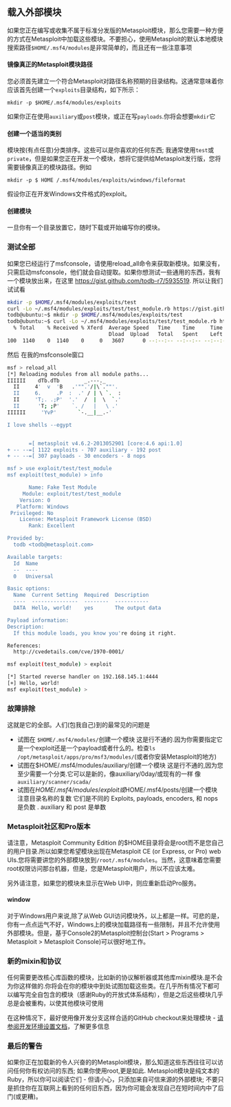 ## 载入外部模块
如果您正在编写或收集不属于标准分发版的Metasploit模块，那么您需要一种方便的方式在Metasploit中加载这些模块。不要担心，使用Metasploit的默认本地模块搜索路径`$HOME/.msf4/modules`是非常简单的，而且还有一些注意事项

####  镜像真正的Metasploit模块路径
您必须首先建立一个符合Metasploit对路径名称预期的目录结构。这通常意味着你应该首先创建一个`exploits`目录结构，如下所示：
~~~
mkdir -p $HOME/.msf4/modules/exploits
~~~
如果你正在使用`auxiliary`或`post`模块，或正在写`payloads`.你将会想要`mkdir`它

#### 创建一个适当的类别
模块按(有点任意)分类排序。这些可以是你喜欢的任何东西; 我通常使用`test`或`private`，但是如果您正在开发一个模块，想将它提供给Metasploit发行版，您将需要镜像真正的模块路径。例如
~~~
mkdir -p $ HOME /.msf4/modules/exploits/windows/fileformat
~~~
假设你正在开发Windows文件格式的exploit。

#### 创建模块
一旦你有一个目录放置它，随时下载或开始编写你的模块。

### 测试全部
如果您已经运行了msfconsole，请使用reload_all命令来获取新模块。如果没有，只需启动msfconsole，他们就会自动提取。如果你想测试一些通用的东西，我有一个模块放出来，在这里 https://gist.github.com/todb-r7/5935519.
所以让我们试试看
~~~ bash
mkdir -p $HOME/.msf4/modules/exploits/test
curl -Lo ~/.msf4/modules/exploits/test/test_module.rb https://gist.github.com/todb-r7/5935519/raw/17f7e40ab9054051c1f7e0655c6f8c8a1787d4f5/test_module.rb
todb@ubuntu:~$ mkdir -p $HOME/.msf4/modules/exploits/test
todb@ubuntu:~$ curl -Lo ~/.msf4/modules/exploits/test/test_module.rb https://gist.github.com/todb-r7/5935519/raw/6e5d2da61c82b0aa8cec36825363118e9dd5f86b/test_module.rb 
  % Total    % Received % Xferd  Average Speed   Time    Time     Time  Current
                                 Dload  Upload   Total   Spent    Left  Speed
100  1140    0  1140    0     0   3607      0 --:--:-- --:--:-- --:--:--  7808
~~~
然后 在我的msfconsole窗口
~~~ bash
msf > reload_all
[*] Reloading modules from all module paths...
IIIIII    dTb.dTb        _.---._
  II     4'  v  'B   .'"".'/|\`.""'.
  II     6.     .P  :  .' / | \ `.  :
  II     'T;. .;P'  '.'  /  |  \  `.'
  II      'T; ;P'    `. /   |   \ .'
IIIIII     'YvP'       `-.__|__.-'

I love shells --egypt


       =[ metasploit v4.6.2-2013052901 [core:4.6 api:1.0]
+ -- --=[ 1122 exploits - 707 auxiliary - 192 post
+ -- --=[ 307 payloads - 30 encoders - 8 nops

msf > use exploit/test/test_module 
msf exploit(test_module) > info

       Name: Fake Test Module
     Module: exploit/test/test_module
    Version: 0
   Platform: Windows
 Privileged: No
    License: Metasploit Framework License (BSD)
       Rank: Excellent

Provided by:
  todb <todb@metasploit.com>

Available targets:
  Id  Name
  --  ----
  0   Universal

Basic options:
  Name  Current Setting  Required  Description
  ----  ---------------  --------  -----------
  DATA  Hello, world!    yes       The output data

Payload information:
Description:
  If this module loads, you know you're doing it right.

References:
  http://cvedetails.com/cve/1970-0001/

msf exploit(test_module) > exploit

[*] Started reverse handler on 192.168.145.1:4444 
[+] Hello, world!
msf exploit(test_module) > 
~~~

### 故障排除
这就是它的全部。人们(包我自己)到的最常见的问题是
*  试图在 `$HOME/.msf4/modules/`创建一个模块 这是行不通的.因为你需要指定它是一个exploit还是一个payload或者什么的。检查`ls /opt/metasploit/apps/pro/msf3/modules/`(或者你安装Metasploit的地方)
*  试图在$HOME/.msf4/modules/auxiliary/创建一个模块 这是行不通的,因为您至少需要一个分类.它可以是新的，像auxiliary/0day/或现有的一样  像`auxiliary/scanner/scada/`
*  试图在$HOME/.msf4/modules/exploit 或$HOME/.msf4/posts/创建一个模块 注意目录名称的复数 它们是不同的 Exploits, payloads, encoders, 和 nops 是负数 . auxiliary 和 post 是单数

### Metasploit社区和Pro版本
请注意，Metasploit Community Edition 的$HOME目录将会是root而不是您自己的用户目录.所以如果您希望模块出现在Metasploit  CE (or Express, or Pro) web UIs.您将需要讲您的外部模块放到`/root/.msf4/modules`。当然，这意味着您需要root权限访问那台机器，但是，您是Metasploit用户，所以不应该太难。

另外请注意，如果您的模块未显示在Web UI中，则应重新启动Pro服务。

#### window
对于Windows用户来说,除了从Web GUI访问模块外，以上都是一样。可悲的是，你有一点点运气不好，Windows上的模块加载路径有一些限制，并且不允许使用外部模块。但是，基于Console2的Metasploit控制台(Start > Programs > Metasploit > Metasploit Console)可以很好地工作。

### 新的mixin和协议
任何需要更改核心库函数的模块，比如新的协议解析器或其他库mixin模块.是不会为你这样做的.你将会在你的模块中到处试图加载这些类。在几乎所有情况下都可以编写完全自包含的模块（感谢Ruby的开放式体系结构），但是之后这些模块几乎总是会被重构，以使其他模块可使用

在这种情况下，最好使用像开发分支这样合适的GitHub checkout来处理模块 - [请参阅开发环境设置文档](安装metasploit.md)，了解更多信息

### 最后的警告
如果你正在加载新的令人兴奋的的Metasploit模块，那么知道这些东西往往可以访问任何你有权访问的东西; 如果你使用root,更是如此.
Metasploit模块是纯文本的Ruby，所以你可以阅读它们 - 但请小心，只添加来自可信来源的外部模块;  不要只是抓住你在互联网上看到的任何旧东西，因为你可能会发现自己在短时间内中了后门(或更糟)。